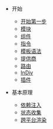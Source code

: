 - 开始
  - [开始第一步](start)
  - [模块](modules)
  - [组件](components)
  - [指令](directives)
  - [模板语法](template)
  - [提供商](providers)
  - [路由](route)
  - [InDiv](indiv)
  - [插件](plugins)

- 基本原理
  - [依赖注入](di)
  - [状态收集](stateCollection)
  - [跨平台渲染](render)
